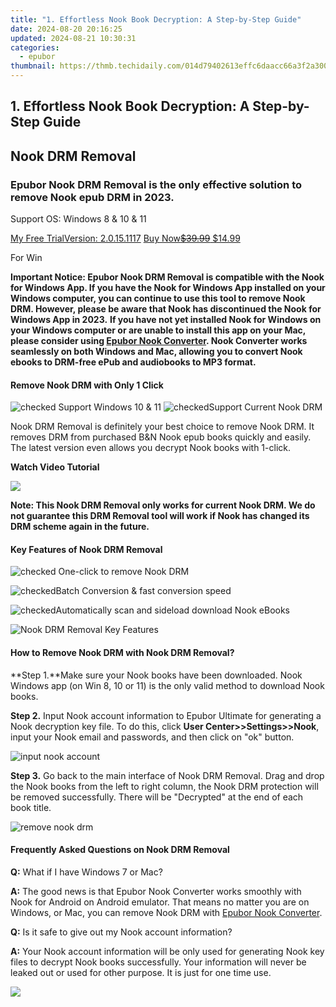 ```yaml
---
title: "1. Effortless Nook Book Decryption: A Step-by-Step Guide"
date: 2024-08-20 20:16:25
updated: 2024-08-21 10:30:31
categories:
  - epubor
thumbnail: https://thmb.techidaily.com/014d79402613effc6daacc66a3f2a300ba2df5a4c6f73b5cf48b17efe5272ad6.jpg
---
```


## 1. Effortless Nook Book Decryption: A Step-by-Step Guide

## Nook DRM Removal

### Epubor Nook DRM Removal is the only effective solution to remove Nook epub DRM in 2023\. 

Support OS: Windows 8 & 10 & 11

[My Free TrialVersion: 2.0.15.1117](https://download.epubor.com/nookdrmremoval.exe) [Buy Now~~$39.99~~ $14.99](https://secure.2checkout.com/order/checkout.php?PRODS=4600281&QTY=1&CART=2&CARD=2&DESIGN%5FTYPE=2CURRENCY=USD&ORDERSTYLE=nLWooJa5iLg=&PAY%5FTYPE=PAYPAL&OPTIONS4600281=WinCon1Y)

For Win



**Important Notice: Epubor Nook DRM Removal is compatible with the Nook for Windows App. If you have the Nook for Windows App installed on your Windows computer, you can continue to use this tool to remove Nook DRM. However, please be aware that Nook has discontinued the Nook for Windows App in 2023.** 
**If you have not yet installed Nook for Windows on your Windows computer or are unable to install this app on your Mac, please consider using [Epubor Nook Converter](https://tools.techidaily.com/epubor/nook-converter/). Nook Converter works seamlessly on both Windows and Mac, allowing you to convert Nook ebooks to DRM-free ePub and audiobooks to MP3 format.**

#### Remove Nook DRM with Only 1 Click

![](http://www.epubor.com/style/images/icon_check.png "checked") Support Windows 10 & 11 ![](http://www.epubor.com/style/images/icon_check.png "checked")Support Current Nook DRM

Nook DRM Removal is definitely your best choice to remove Nook DRM. It removes DRM from purchased B&N Nook epub books quickly and easily. The latest version even allows you decrypt Nook books with 1-click. 

**Watch Video Tutorial**

[![](http://www.epubor.com/images/uppic/nook-drm-removal-2019.png)](https://youtu.be/4mANAwmuJZc)

**Note: This Nook DRM Removal only works for current Nook DRM. We do not guarantee this DRM Removal tool will work if Nook has changed its DRM scheme again in the future.**



#### Key Features of Nook DRM Removal

![](http://www.epubor.com/style/images/icon_check.png "checked") One-click to remove Nook DRM 

![](http://www.epubor.com/style/images/icon_check.png "checked")Batch Conversion & fast conversion speed

![](http://www.epubor.com/style/images/icon_check.png "checked")Automatically scan and sideload download Nook eBooks

![Nook DRM Removal Key Features](https://www.epubor.com/images/uppic/Nook-drm-key-features.png) 



#### How to Remove Nook DRM with Nook DRM Removal?

**Step 1.**Make sure your Nook books have been downloaded. Nook Windows app (on Win 8, 10 or 11) is the only valid method to download Nook books.

**Step 2\.**  Input Nook account information to Epubor Ultimate for generating a Nook decryption key file. To do this, click **User Center>>Settings>>Nook**, input your Nook email and passwords, and then click on "ok" button.

![input nook account](http://www.epubor.com/./images/uppic/nook-input-account-infor-2023.png)

**Step 3.** Go back to the main interface of Nook DRM Removal. Drag and drop the Nook books from the left to right column, the Nook DRM protection will be removed successfully. There will be "Decrypted" at the end of each book title.

![remove nook drm](https://www.epubor.com/images/uppic/nook-book-decryption.png)



#### Frequently Asked Questions on Nook DRM Removal

**Q:** What if I have Windows 7 or Mac? 

**A:**  The good news is that Epubor Nook Converter works smoothly with Nook for Android on Android emulator. That means no matter you are on Windows, or Mac, you can remove Nook DRM with [Epubor Nook Converter](https://tools.techidaily.com/epubor/nook-converter/). 

**Q:** Is it safe to give out my Nook account information?

**A:** Your Nook account information will be only used for generating Nook key files to decrypt Nook books successfully. Your information will never be leaked out or used for other purpose. It is just for one time use.

![](http://www.epubor.com/images/metadata-edit.png)

<ins class="adsbygoogle"
     style="display:block"
     data-ad-format="autorelaxed"
     data-ad-client="ca-pub-7571918770474297"
     data-ad-slot="1223367746"></ins>



<ins class="adsbygoogle"
     style="display:block"
     data-ad-client="ca-pub-7571918770474297"
     data-ad-slot="8358498916"
     data-ad-format="auto"
     data-full-width-responsive="true"></ins>
